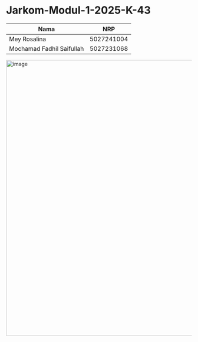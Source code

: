 # Jarkom-Modul-1-2025-K-43

| Nama | NRP |
|------------|--------------|
| Mey Rosalina     | 5027241004    |
| Mochamad Fadhil Saifullah   | 5027231068       |


<img width="1206" height="747" alt="image" src="https://github.com/user-attachments/assets/dd2e27b7-f3af-4233-aa4f-e15dc6336b39" />
